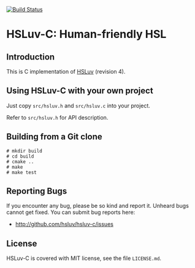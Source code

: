[![Build Status](https://travis-ci.org/hsluv/hsluv-c.svg?branch=master)](https://travis-ci.org/hsluv/hsluv-c)

# HSLuv-C: Human-friendly HSL

## Introduction

This is C implementation of [HSLuv](http://www.hsluv.org/) (revision 4).


## Using HSLuv-C with your own project

Just copy `src/hsluv.h` and `src/hsluv.c` into your project.

Refer to `src/hsluv.h` for API description.


## Building from a Git clone

```console
# mkdir build
# cd build
# cmake ..
# make
# make test
```


## Reporting Bugs

If you encounter any bug, please be so kind and report it. Unheard bugs cannot
get fixed. You can submit bug reports here:

* http://github.com/hsluv/hsluv-c/issues


## License

HSLuv-C is covered with MIT license, see the file `LICENSE.md`.
